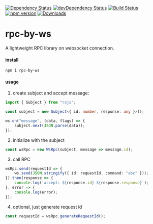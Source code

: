 [![Dependency Status](https://david-dm.org/plantain-00/rpc-by-ws.svg)](https://david-dm.org/plantain-00/rpc-by-ws)
[![devDependency Status](https://david-dm.org/plantain-00/rpc-by-ws/dev-status.svg)](https://david-dm.org/plantain-00/rpc-by-ws#info=devDependencies)
[![Build Status](https://travis-ci.org/plantain-00/rpc-by-ws.svg?branch=master)](https://travis-ci.org/plantain-00/rpc-by-ws)
[![npm version](https://badge.fury.io/js/rpc-by-ws.svg)](https://badge.fury.io/js/rpc-by-ws)
[![Downloads](https://img.shields.io/npm/dm/rpc-by-ws.svg)](https://www.npmjs.com/package/rpc-by-ws)

# rpc-by-ws
A lightweight RPC library on websocket connection.

#### install

`npm i rpc-by-ws`

#### usage

1. create subject and accept message:

```ts
import { Subject } from "rxjs";

const subject = new Subject<{ id: number, response: any }>();

ws.on("message", (data, flags) => {
    subject.next(JSON.parse(data));
});
```

2. initialize with the subject

```ts
const wsRpc = new WsRpc(subject, message => message.id);
```

3. call RPC

```ts
wsRpc.send(requestId => {
    ws.send(JSON.stringify({ id: requestId, command: "abc" }));
}).then(response => {
    console.log(`accept: ${response.id} ${response.response}`);
}, error => {
    console.log(error);
});
```

4. optional, just generate request id

```ts
const requestId = wsRpc.generateRequestId();
```
